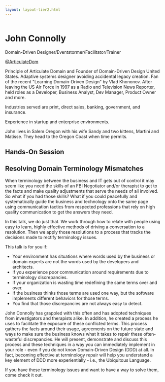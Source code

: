 ```yaml
---
layout: layout-tier2.html
---
```

<div class="container section featured-speaker">
   <div class="row">
     <div class="col-xs-12 col-sm-2 new-img-container">
       <img class="new-speaker-page-img john-connolly" />
       </div>
     <div class="col-xs-12 col-sm-10 copy-container">
       <h1 class="speaker-header">John Connolly</h1>
       <span class="speaker-subtitle">Domain-Driven Designer/Eventstormer/Facilitator/Trainer</span>
       <p><a class="speaker-handle" href="https://www.twitter.com/ArticulateDom" target="_blank">@ArticulateDom</a></p>
       <p>Principle of Articulate Domain and Founder of Domain-Driven Design United States. Adaptive systems designer avoiding accidental legacy creation. Fan of the recent "Learning Domain-Driven Design" by Vlad Khononov.  After leaving the US Air Force in 1997 as a Radio and Television News Reporter, held roles as a Developer, Business Analyst, Dev Manager, Product Owner and more.</p>
        <p>Industries served are print, direct sales, banking, government, and insurance.</p> 
        <p>Experience in startup and enterprise environments.</p>
        <p>John lives in Salem Oregon with his wife Sandy and two kittens, Martini and Matisse.  They head to the Oregon Coast when time permits.</p>
       <h2>Hands-On Session</h2>
        <h2 class="gold">Resolving Domain Terminology Mismatches</h2>
       <p>When terminology between the business and IT gets out of control it may seem like you need the skills of an FBI Negotiator and/or therapist to get to the facts and make quality adjustments that serve the needs of all involved. So what if you had those skills?  What if you could peacefully and systematically guide the business and technology onto the same page using communication tactics from respected professions that rely on high quality communication to get the answers they need.</p>
        <p>In this talk, we do just that.  We work through how to relate with people using easy to learn, highly effective methods of driving a conversation to a resolution.  Then we apply those resolutions to a process that tracks the decisions made to rectify terminology issues.</p>
        <p>This talk is for you if:</p>
        <ul>
            <li>Your environment has situations where words used by the business or domain experts are not the words used by the developers and architects. </li>
            <li>If you experience poor communication around requirements due to terminology discrepancies. </li>
            <li>If your organization is wasting time redefining the same terms over and over. </li>
            <li>If the business thinks those terms are used one way, but the software implements different behaviors for those terms. </li>
            <li>You find that those discrepancies are not always easy to detect. </li>
        </ul>
        <p>John Connolly has grappled with this often and has adopted techniques from investigators and therapists alike.  In addition, he created a process he uses to facilitate the exposure of these conflicted terms.  This process gathers the facts around their usage, agreements on the future state and ways to make sure the business knows what it takes to repair these often-wasteful discrepancies.  He will present, demonstrate and discuss this process and these techniques in a way you can immediately implement in your role - even if you do not know Domain-Driven Design (DDD) at all.  In fact, becoming effective at terminology repair will help you understand a key element of DDD more experientially - i.e., the Ubiquitous Language.</p>
        <p>If you have these terminology issues and want to have a way to solve them, come check it out.</p>
     </div>
   </div>
 </div>